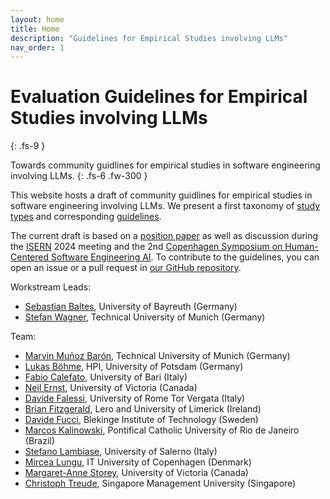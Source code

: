 ```yaml
---
layout: home
title: Home
description: "Guidelines for Empirical Studies involving LLMs"
nav_order: 1
---
```


# Evaluation Guidelines for Empirical Studies involving LLMs
{: .fs-9 }

Towards community guidlines for empirical studies in software engineering involving LLMs.
{: .fs-6 .fw-300 }

This website hosts a draft of community guidlines for empirical studies in software engineering involving LLMs.
We present a first taxonomy of [study types](/study-types) and corresponding [guidelines](/guidelines).

The current draft is based on a [position paper](https://arxiv.org/abs/2411.07668) as well as discussion during the [ISERN](https://isern.iese.de/) 2024 meeting and the 2nd [Copenhagen Symposium on Human-Centered Software Engineering AI](https://www.danielrusso.org/copenhagen-symposium-human-centered-ai-software-engineering/).
To contribute to the guidelines, you can open an issue or a pull request in [our GitHub repository](https://github.com/se-ubt/llm-guidelines).

Workstream Leads:
* [Sebastian Baltes](https://empirical-software.engineering/), University of Bayreuth (Germany)
* [Stefan Wagner](https://www.professoren.tum.de/en/wagner-stefan), Technical University of Munich (Germany)

Team:
* [Marvin Muñoz Barón](https://www.cs.cit.tum.de/en/se/people/marvin-munoz-baron/), Technical University of Munich (Germany)
* [Lukas Böhme](https://www.hpi.uni-potsdam.de/hirschfeld/people/boehme/index.html), HPI, University of Potsdam (Germany)
* [Fabio Calefato](https://collab.di.uniba.it/fabio/), University of Bari (Italy)
* [Neil Ernst](https://www.uvic.ca/ecs/computerscience/people/faculty/profiles/ernst-neil.php), University of Victoria (Canada)
* [Davide Falessi](https://sere.ing.uniroma2.it/davide-falessi/), University of Rome Tor Vergata (Italy)
* [Brian Fitzgerald](https://www.brian-fitzgerald.com), Lero and University of Limerick (Ireland)
* [Davide Fucci](https://dfucci.github.io), Blekinge Institute of Technology (Sweden)
* [Marcos Kalinowski](https://www-di.inf.puc-rio.br/~kalinowski/), Pontifical Catholic University of Rio de Janeiro (Brazil)
* [Stefano Lambiase](https://stefanolambiase.github.io), University of Salerno (Italy)
* [Mircea Lungu](https://pure.itu.dk/en/persons/mircea-lungu), IT University of Copenhagen (Denmark)
* [Margaret-Anne Storey](https://www.margaretstorey.com), University of Victoria (Canada)
* [Christoph Treude](https://ctreude.ca), Singapore Management University (Singapore)
